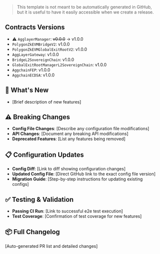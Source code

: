 > This template is not meant to be automatically generated in GitHub, but it is useful to have it easily accessible when we create a release.

## Contracts Versions
* ⚠️ `AgglayerManager`: ~~v0.0.0~~ -> v1.0.0
* `PolygonZkEVMBridgeV2`: v1.0.0
* `PolygonZkEVMGlobalExitRootV2`: v1.0.0
* `AggLayerGateway`: v1.0.0
* `BridgeL2SovereignChain`: v1.0.0
* `GlobalExitRootManagerL2SovereignChain`: v1.0.0
* `AggchainFEP`: v1.0.0
* `AggchainECDSA`: v1.0.0

## 🚀 What's New
- [Brief description of new features]

## ⚠️ Breaking Changes
- **Config File Changes**: [Describe any configuration file modifications]
- **API Changes**: [Document any breaking API modifications]
- **Deprecated Features**: [List any features being removed]

## 📋 Configuration Updates
- **Config Diff**: [Link to diff showing configuration changes]
- **Updated Config File**: [Direct GitHub link to the exact config file version]
- **Migration Guide**: [Step-by-step instructions for updating existing configs]

## ✅ Testing & Validation
- **Passing CI Run**: [Link to successful e2e test execution]
- **Test Coverage**: [Confirmation of test coverage for new features]

## 📦 Full Changelog
[Auto-generated PR list and detailed changes]